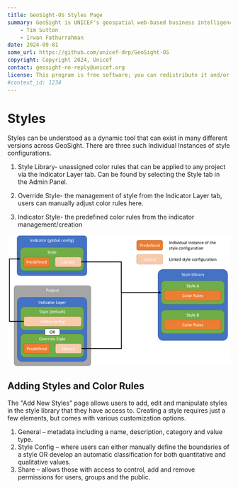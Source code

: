 ```yaml
---
title: GeoSight-OS Styles Page 
summary: GeoSight is UNICEF's geospatial web-based business intelligence platform.
    - Tim Sutton
    - Irwan Fathurrahman
date: 2024-09-01
some_url: https://github.com/unicef-drp/GeoSight-OS
copyright: Copyright 2024, Unicef
contact: geosight-no-reply@unicef.org
license: This program is free software; you can redistribute it and/or modify it under the terms of the GNU Affero General Public License as published by the Free Software Foundation; either version 3 of the License, or (at your option) any later version.
#context_id: 1234
---
```

# Styles

Styles can be understood as a dynamic tool that can exist in many different versions across GeoSight. There are three such Individual Instances of style configurations.

1.	Style Library- unassigned color rules that can be applied to any project via the Indicator Layer tab. Can be found by selecting the Style tab in the Admin Panel.

2.	Override Style- the management of style from the Indicator Layer tab, users can manually adjust color rules here.

3.	Indicator Style- the predefined color rules from the indicator management/creation

![Style library explained](image-2.png)

## Adding Styles and Color Rules
The "Add New Styles" page allows users to add, edit and manipulate styles in the style library that they have access to. Creating a style requires just a few elements, but comes with various customization options.
1.	General – metadata including a name, description, category and value type.
2.	Style Config – where users can either manually define the boundaries of a style OR develop an automatic classification for both quantitative and qualitative values.
3.	Share – allows those with access to control, add and remove permissions for users, groups and the public.
